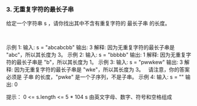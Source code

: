 ### 3. 无重复字符的最长子串

给定一个字符串 s ，请你找出其中不含有重复字符的 最长子串 的长度。

 

示例 1:
输入: s = "abcabcbb"
输出: 3 
解释: 因为无重复字符的最长子串是 "abc"，所以其长度为 3。
示例 2:
输入: s = "bbbbb"
输出: 1
解释: 因为无重复字符的最长子串是 "b"，所以其长度为 1。
示例 3:
输入: s = "pwwkew"
输出: 3
解释: 因为无重复字符的最长子串是 "wke"，所以其长度为 3。
     请注意，你的答案必须是 子串 的长度，"pwke" 是一个子序列，不是子串。
示例 4:
输入: s = ""
输出: 0
 

提示：
0 <= s.length <= 5 * 104
s 由英文字母、数字、符号和空格组成